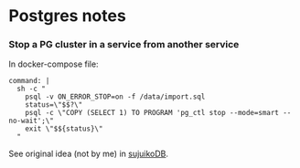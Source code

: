 # Postgres notes

### Stop a PG cluster in a service from another service

In docker-compose file:

```
command: |
  sh -c "
    psql -v ON_ERROR_STOP=on -f /data/import.sql
    status=\"$$?\"
    psql -c \"COPY (SELECT 1) TO PROGRAM 'pg_ctl stop --mode=smart --no-wait';\"
    exit \"$${status}\"
  "
```

See original idea (not by me) in [sujuikoDB](https://github.com/datarttu/sujuikoDB/blob/6c0e9e1bee4a5464864c014d0bf26439781f32b2/docker-compose.test.yml).
